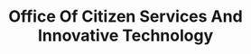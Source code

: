 ---
# This topic lives at
# https://digital.gov/topics/office-of-citizen-services-and-innovative-technology

# Topic Title
title: "Office Of Citizen Services And Innovative Technology"

# description — keep it short and clear
# summary: ""

# Weight
weight: 1

# For more information on managing topics,
# see https://github.com/GSA/digitalgov.gov/wiki/topics
---